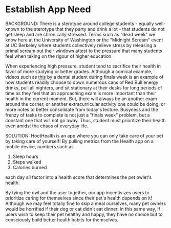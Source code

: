 # Establish App Need

BACKGROUND:
There is a sterotype around college students - equally well-known to the sterotype that they party and drink a lot - that students do not get sleep and are chronically stressed.
Terms such as "dead week" we know here at the University of Washington or the "Midnight Scream" event at UC Berkeley where students collectively relieve stress by releasing
a primal scream out their windows attest to the pressure that many students feel when taking on the rigour of higher education.

When experiencing high pressure, student tend to sacrifice their health in favor of more studying or better grades.
Although a comical example, videos such as [this](https://www.tiktok.com/@kaybchung/video/7444604107349970206) by a dental student during finals week
is an example of how students readily choose to down numerous cans of Red Bull energy drinks, pull all nighters, and sit stationary at their desks for long periods of time
as they feel that an approaching exam is more important than their health in the current moment.
But, there will always be an another exam around the corner, or another extracurricular activity one could be doing, or more notes to better consolidate from today's lecture.
Busyness and the frenzy of tasks to complete is not just a "finals week" problem, but a constant one that will not go away. Thus, student must prioritize their health
even amidst the chaos of everyday life.

SOLUTION:
HootHealth is an app where you can only take care of your pet by taking care of yourself!
By pulling metrics from the Health app on a mobile device, numbers such as
1. Sleep hours
2. Steps walked
3. Calories burned

each day all factor into a health score that determines the pet owlet's health.

By tying the owl and the user together, our app incentivizes users to prioritize caring for themselves
since their pet's health depends on it! Although we may feel totally fine to skip a meal ourselves, many
pet owners would be horrified if their dog or cat didn't eat dinner. In this same way, if users wish to keep
their pet healthy and happy, they have no choice but to consciously build better health habits for themselves.